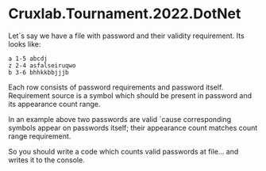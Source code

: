 # Cruxlab.Tournament.2022.DotNet

Let`s say we have a file with password and their validity requirement. Its looks like:
```
a 1-5 abcdj
z 2-4 asfalseiruqwo
b 3-6 bhhkkbbjjjb
```
Each row consists of password requirements and password itself. Requirement source is a symbol which should be present in password and its appearance count range.

In an example above two passwords are valid `cause corresponding symbols appear on passwords itself; their appearance count matches count range requirement.

So you should write a code which counts valid passwords at file... and writes it to the console.
